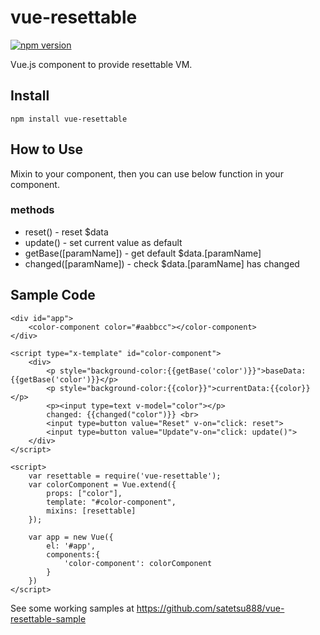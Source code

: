 # vue-resettable

[![npm version](https://badge.fury.io/js/vue-resettable.svg)](http://badge.fury.io/js/vue-resettable)

Vue.js component to provide resettable VM.

## Install

`npm install vue-resettable`

## How to Use

Mixin to your component, then you can use below function in your component.

### methods

- reset() - reset $data
- update() - set current value as default
- getBase([paramName]) - get default $data.[paramName]
- changed([paramName]) - check $data.[paramName] has changed

## Sample Code

```
<div id="app">
    <color-component color="#aabbcc"></color-component>
</div>

<script type="x-template" id="color-component">
    <div>
        <p style="background-color:{{getBase('color')}}">baseData:{{getBase('color')}}</p>
        <p style="background-color:{{color}}">currentData:{{color}}</p>
        <p><input type=text v-model="color"></p>
        changed: {{changed("color")}} <br>
        <input type=button value="Reset" v-on="click: reset">
        <input type=button value="Update"v-on="click: update()">
    </div>
</script>

<script>
    var resettable = require('vue-resettable');
    var colorComponent = Vue.extend({
        props: ["color"],
        template: "#color-component",
        mixins: [resettable]
    });

    var app = new Vue({
        el: '#app',
        components:{
            'color-component': colorComponent
        }
    })
</script>

```

See some working samples at https://github.com/satetsu888/vue-resettable-sample

